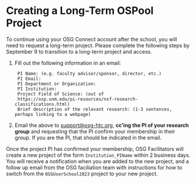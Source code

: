 # Creating a Long-Term OSPool Project

To continue using your OSG  Connect account after the school, you will 
need to request a long-term project. Please complete the following 
steps by September 9 to transition to a long-term project and access. 

1. Fill out the following information in an email: 

		PI Name: (e.g. faculty advisor/sponsor, director, etc.)
		PI Email: 
		PI Department or Organization: 
		PI Institution: 
		Project Field of Science: (out of 
		https://osp.unm.edu/pi-resources/nsf-research-classifications.html)
		Brief description of the relevant research: (1-3 sentences, perhaps linking to a webpage)  
		
1. Email the above to support@osg-htc.org, **cc'ing the PI of your research group** and 
requesting that the PI confirm your membership in their group. If you are the PI, that should be indicated in 
the email. 

Once the project PI has confirmed your membership, OSG Facilitators will create a new 
project of the form `Institution_PIName` within 2 business days. You will receive
a notification when you are added to the new project, and a follow up email from 
the OSG faciliation team with instructions for how to switch from the `OSGUserSchool2023` project 
to your new project. 
